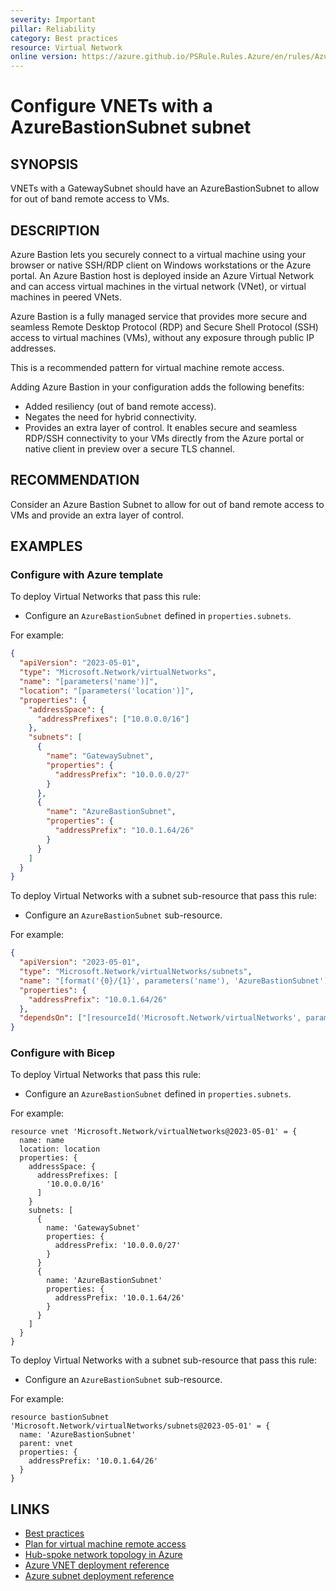 ```yaml
---
severity: Important
pillar: Reliability
category: Best practices
resource: Virtual Network
online version: https://azure.github.io/PSRule.Rules.Azure/en/rules/Azure.VNET.BastionSubnet/
---
```


# Configure VNETs with a AzureBastionSubnet subnet

## SYNOPSIS

VNETs with a GatewaySubnet should have an AzureBastionSubnet to allow for out of band remote access to VMs.

## DESCRIPTION

Azure Bastion lets you securely connect to a virtual machine using your browser or native SSH/RDP client on Windows workstations or the Azure portal.
An Azure Bastion host is deployed inside an Azure Virtual Network and can access virtual machines in the virtual network (VNet), or virtual machines in peered VNets.

Azure Bastion is a fully managed service that provides more secure and seamless Remote Desktop Protocol (RDP) and Secure Shell Protocol (SSH) access to virtual machines (VMs), without any exposure through public IP addresses.

This is a recommended pattern for virtual machine remote access.

Adding Azure Bastion in your configuration adds the following benefits:

- Added resiliency (out of band remote access).
- Negates the need for hybrid connectivity.
- Provides an extra layer of control.
  It enables secure and seamless RDP/SSH connectivity to your VMs directly from the Azure portal or native client in preview over a secure TLS channel.

## RECOMMENDATION

Consider an Azure Bastion Subnet to allow for out of band remote access to VMs and provide an extra layer of control.

## EXAMPLES

### Configure with Azure template

To deploy Virtual Networks that pass this rule:

- Configure an `AzureBastionSubnet` defined in `properties.subnets`.

For example:

```json
{
  "apiVersion": "2023-05-01",
  "type": "Microsoft.Network/virtualNetworks",
  "name": "[parameters('name')]",
  "location": "[parameters('location')]",
  "properties": {
    "addressSpace": {
      "addressPrefixes": ["10.0.0.0/16"]
    },
    "subnets": [
      {
        "name": "GatewaySubnet",
        "properties": {
          "addressPrefix": "10.0.0.0/27"
        }
      },
      {
        "name": "AzureBastionSubnet",
        "properties": {
          "addressPrefix": "10.0.1.64/26"
        }
      }
    ]
  }
}
```

To deploy Virtual Networks with a subnet sub-resource that pass this rule:

- Configure an `AzureBastionSubnet` sub-resource.

For example:

```json
{
  "apiVersion": "2023-05-01",
  "type": "Microsoft.Network/virtualNetworks/subnets",
  "name": "[format('{0}/{1}', parameters('name'), 'AzureBastionSubnet')]",
  "properties": {
    "addressPrefix": "10.0.1.64/26"
  },
  "dependsOn": ["[resourceId('Microsoft.Network/virtualNetworks', parameters('name'))]"]
}
```

### Configure with Bicep

To deploy Virtual Networks that pass this rule:

- Configure an `AzureBastionSubnet` defined in `properties.subnets`.

For example:

```bicep
resource vnet 'Microsoft.Network/virtualNetworks@2023-05-01' = {
  name: name
  location: location
  properties: {
    addressSpace: {
      addressPrefixes: [
        '10.0.0.0/16'
      ]
    }
    subnets: [
      {
        name: 'GatewaySubnet'
        properties: {
          addressPrefix: '10.0.0.0/27'
        }
      }
      {
        name: 'AzureBastionSubnet'
        properties: {
          addressPrefix: '10.0.1.64/26'
        }
      }
    ]
  }
}
```

To deploy Virtual Networks with a subnet sub-resource that pass this rule:

- Configure an `AzureBastionSubnet` sub-resource.

For example:

```bicep
resource bastionSubnet 'Microsoft.Network/virtualNetworks/subnets@2023-05-01' = {
  name: 'AzureBastionSubnet'
  parent: vnet
  properties: {
    addressPrefix: '10.0.1.64/26'
  }
}
```

## LINKS

- [Best practices](https://learn.microsoft.com/azure/architecture/framework/resiliency/design-best-practices)
- [Plan for virtual machine remote access](https://learn.microsoft.com/azure/cloud-adoption-framework/ready/azure-best-practices/plan-for-virtual-machine-remote-access)
- [Hub-spoke network topology in Azure](https://learn.microsoft.com/azure/architecture/reference-architectures/hybrid-networking/hub-spoke)
- [Azure VNET deployment reference](https://learn.microsoft.com/azure/templates/microsoft.network/virtualnetworks)
- [Azure subnet deployment reference](https://learn.microsoft.com/azure/templates/microsoft.network/virtualnetworks/subnets)
